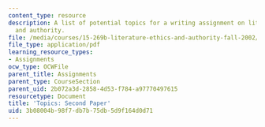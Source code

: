 ```yaml
---
content_type: resource
description: A list of potential topics for a writing assignment on literature, ethics,
  and authority.
file: /media/courses/15-269b-literature-ethics-and-authority-fall-2002/3b08004b98f7db7b75db5d9f164d0d71_paperassignment2.pdf
file_type: application/pdf
learning_resource_types:
- Assignments
ocw_type: OCWFile
parent_title: Assignments
parent_type: CourseSection
parent_uid: 2b072a3d-2858-4d53-f784-a97770497615
resourcetype: Document
title: 'Topics: Second Paper'
uid: 3b08004b-98f7-db7b-75db-5d9f164d0d71
---
```

